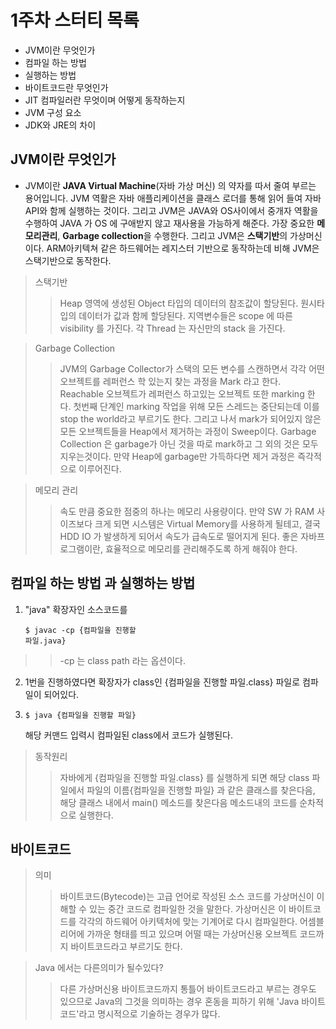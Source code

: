 
# 1주차 스터티 목록
* JVM이란 무엇인가
* 컴파일 하는 방법
* 실행하는 방법
* 바이트코드란 무엇인가
* JIT 컴파일러란 무엇이며 어떻게 동작하는지
* JVM 구성 요소
* JDK와 JRE의 차이


## JVM이란 무엇인가 
- JVM이란 **JAVA Virtual Machine**(자바 가상 머신) 의 약자를 따서 줄여 부르는 용어입니다.
JVM 역활은 자바 애플리케이션을 클래스 로더를 통해 읽어 들여 자바 API와 함께 실행하는 것이다.
그리고 JVM은 JAVA와 OS사이에서 중개자 역활을 수행하여 JAVA 가 OS 에 구애받지 않고 
재사용을 가능하게 해준다.
가장 중요한 **메모리관리**, **Garbage collection**을 수행한다. 그리고 JVM은 **스택기반**의 가상머신 이다. ARM아키텍쳐 같은 하드웨어는 레지스터 기반으로 동작하는데 비해 JVM은 스택기반으로 동작한다.

> 스택기반
>>Heap 영역에 생성된 Object 타입의 데이터의 참조값이 할당된다.
>>원시타입의 데이터가 값과 함께 할당된다.
>>지역변수들은 scope 에 따른 visibility 를 가진다.
>>각 Thread 는 자신만의 stack 을 가진다.

> Garbage Collection
>> JVM의 Garbage Collector가 스택의 모든 변수를 스캔하면서
>> 각각 어떤 오브젝트를 레퍼런스 학 있는지 찾는 과정을 Mark 라고 한다.
>> Reachable 오브젝트가 레퍼런스 하고있는 오브젝트 또한 marking 한다.
>> 첫번째 단계인 marking 작업을 위해 모든 스레드는 중단되는데 이를 stop the world라고 부르기도 한다.
>> 그리고 나서 mark가 되어있지 않은 모든 오브젝트들을 Heap에서 제거하는 과정이 Sweep이다.
>> Garbage Collection 은 garbage가 아닌 것을 따로 mark하고 그 외의 것은 모두 지우는것이다.
>> 만약 Heap에 garbage만 가득하다면 제거 과정은 즉각적으로 이루어진다.

> 메모리 관리
>> 속도 만큼 중요한 점중의 하나는 메모리 사용량이다.
>> 만약 SW 가 RAM 사이즈보다 크게 되면
>> 시스템은 Virtual Memory를 사용하게 될테고, 결국
>> HDD IO 가 발생하게 되어서 속도가 급속도로 떨어지게 된다.
>> 좋은 자바프로그램이란, 효율적으로 메모리를 관리해주도록 하게 해줘야 한다.


## 컴파일 하는 방법 과 실행하는 방법
1. "java" 확장자인 소스코드를 <pre><code>$ javac -cp {컴파일을 진행할 파일.java}</code></pre>
>> -cp 는 class path 라는 옵션이다.
2. 1번을 진행하였다면 확장자가 class인 {컴파일을 진행할 파일.class} 파일로 컴파일이 되어있다.
3. <pre><code>$ java {컴파일을 진행할 파일}</code></pre> 해당 커맨드 입력시 컴파일된 class에서 코드가 실행된다.

> 동작원리
>> 자바에게 {컴파일을 진행할 파일.class} 를 실행하게 되면 해당 class 파일에서 파일의 이름{컴파일을 진행할 파일} 과 같은 클래스를 찾은다음, 해당 클래스 내에서 main() 메소드를 찾은다음 메소드내의 코드를 순차적으로 실행한다.

## 바이트코드
> 의미
>> 바이트코드(Bytecode)는 고급 언어로 작성된 소스 코드를 가상머신이 이해할 수 있는 중간 코드로 컴파일한 것을 말한다. 가상머신은 이 바이트코드를 각각의 하드웨어 아키텍처에 맞는 기계어로 다시 컴파일한다. 어셈블리어에 가까운 형태를 띄고 있으며 어떨 때는 가상머신용 오브젝트 코드까지 바이트코드라고 부르기도 한다.

> Java 에서는 다른의미가 될수있다?
>> 다른 가상머신용 바이트코드까지 통틀어 바이트코드라고 부르는 경우도 있으므로 Java의 그것을 의미하는 경우 혼동을 피하기 위해 'Java 바이트코드'라고 명시적으로 기술하는 경우가 많다.




